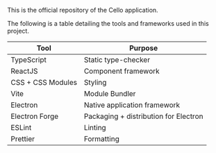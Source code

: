This is the official repository of the Cello application.

The following is a table detailing the tools and frameworks used in this project.

| Tool | Purpose |
| --- | --- |
| TypeScript | Static type-checker |
| ReactJS | Component framework |
| CSS + CSS Modules | Styling |
| Vite | Module Bundler |
| Electron | Native application framework |
| Electron Forge | Packaging + distribution for Electron |
| ESLint | Linting |
| Prettier | Formatting |
